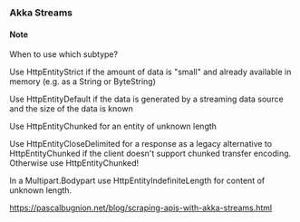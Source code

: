 ### Akka Streams





#### Note

When to use which subtype?

Use HttpEntityStrict if the amount of data is "small" and already available in memory (e.g. as a String or ByteString)

Use HttpEntityDefault if the data is generated by a streaming data source and the size of the data is known

Use HttpEntityChunked for an entity of unknown length

Use HttpEntityCloseDelimited for a response as a legacy alternative to HttpEntityChunked if the client doesn't support 
chunked transfer encoding. Otherwise use HttpEntityChunked!

In a Multipart.Bodypart use HttpEntityIndefiniteLength for content of unknown length.

https://pascalbugnion.net/blog/scraping-apis-with-akka-streams.html

